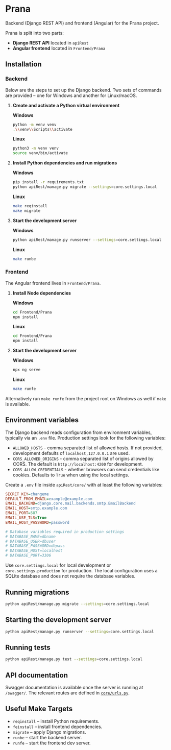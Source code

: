 # Prana

Backend (Django REST API) and frontend (Angular) for the Prana project.

Prana is split into two parts:

- **Django REST API** located in `apiRest`
- **Angular frontend** located in `Frontend/Prana`

## Installation

### Backend

Below are the steps to set up the Django backend. Two sets of commands are
provided – one for Windows and another for Linux/macOS.

1. **Create and activate a Python virtual environment**

   **Windows**
   ```bash
   python -m venv venv
   .\\venv\\Scripts\\activate
   ```

   **Linux**
   ```bash
   python3 -m venv venv
   source venv/bin/activate
   ```

2. **Install Python dependencies and run migrations**

   **Windows**
   ```bash
   pip install -r requirements.txt
   python apiRest/manage.py migrate --settings=core.settings.local
   ```

   **Linux**
   ```bash
   make reqinstall
   make migrate
   ```

3. **Start the development server**

   **Windows**
   ```bash
   python apiRest/manage.py runserver --settings=core.settings.local
   ```

   **Linux**
   ```bash
   make runbe
   ```

### Frontend

The Angular frontend lives in `Frontend/Prana`.

1. **Install Node dependencies**

   **Windows**
   ```bash
   cd Frontend/Prana
   npm install
   ```

   **Linux**
   ```bash
   cd Frontend/Prana
   npm install
   ```

2. **Start the development server**

   **Windows**
   ```bash
   npx ng serve
   ```

   **Linux**
   ```bash
   make runfe
   ```

Alternatively run `make runfe` from the project root on Windows as well if `make`
is available.

## Environment variables

The Django backend reads configuration from environment variables, typically via an `.env` file. Production settings look for the following variables:

- `ALLOWED_HOSTS` - comma separated list of allowed hosts. If not provided, development defaults of `localhost,127.0.0.1` are used.
- `CORS_ALLOWED_ORIGINS` - comma separated list of origins allowed by CORS. The default is `http://localhost:4200` for development.
- `CORS_ALLOW_CREDENTIALS` - whether browsers can send credentials like cookies. Defaults to `True` when using the local settings.

Create a `.env` file inside `apiRest/core/` with at least the following variables:

```ini
SECRET_KEY=changeme
DEFAULT_FROM_EMAIL=example@example.com
EMAIL_BACKEND=django.core.mail.backends.smtp.EmailBackend
EMAIL_HOST=smtp.example.com
EMAIL_PORT=587
EMAIL_USE_TLS=True
EMAIL_HOST_PASSWORD=password

# Database variables required in production settings
# DATABASE_NAME=dbname
# DATABASE_USER=dbuser
# DATABASE_PASSWORD=dbpass
# DATABASE_HOST=localhost
# DATABASE_PORT=3306
```

Use `core.settings.local` for local development or `core.settings.production` for production. The local configuration uses a SQLite database and does not require the database variables.

## Running migrations

```bash
python apiRest/manage.py migrate --settings=core.settings.local
```

## Starting the development server

```bash
python apiRest/manage.py runserver --settings=core.settings.local
```

## Running tests

```bash
python apiRest/manage.py test --settings=core.settings.local
```

## API documentation

Swagger documentation is available once the server is running at `/swagger/`. The relevant routes are defined in [`core/urls.py`](apiRest/core/urls.py).

## Useful Make Targets

- `reqinstall` – install Python requirements.
- `feinstall` – install frontend dependencies.
- `migrate` – apply Django migrations.
- `runbe` – start the backend server.
- `runfe` – start the frontend dev server.
